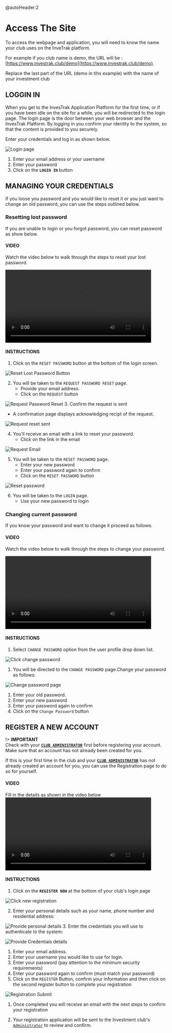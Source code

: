 @autoHeader:2
# Access The Site

To access the webpage and application, you will need to know the name your club uses on the InveTrak platform.

For example if you club name is demo, the URL will be :
[https://www.investrak.club/demo](https://www.investrak.club/demo).

Replace the last part of the URL (demo in tihs example) with the name of your investment club

## LOGGIN IN
When you get to the InvesTrak Application Platform for the first time, 
or if you have been idle on the site for a while, 
you will be redirected to the login page. 
The login page is the door between your web browser and the InvesTrak Platform. 
By logging in you confirm your identity to the system, so that the content is provided to you securely.

Enter your credentials and log in as shown below.

![Login page](static/images/1.1_Login.png ":size=400")

1. Enter your email address or your username
1. Enter your password
1. Click on the **`LOGIN IN`** button


## MANAGING YOUR CREDENTIALS
If you loose you password and you would like to reset it or you just want to change an old password, you can use the steps outlined below.

###	Resetting lost password

If you are unable to login or you forgot password, you can reset password as show below. 
<!-- tabs:start -->

#### **VIDEO**
Watch the video below to walk through the steps to reset your lost password.

<video src="static/video/Reset_lost_password.mp4" width="90%" controls>
  <img src="static/images/1.3_Lost_password.png" alt="Lost password"/>
</video>

#### **INSTRUCTIONS**
1. Click on the `RESET PASSWORD` button at the bottom of the login screen.
   
  ![Reset Lost Password Button](static/images/1.3_Lost_password.png ":size=200")

2. You will be taken to the `REQUEST PASSWORD RESET` page.
   - Provide your email address.
   - Click on the `REQUEST` button
  
  ![Request Password Reset](static/images/1.4_Request_reset_password.png ":size=200 ") 
3. Confirm the request is sent
   - A confirmation page displays acknowledging recipt of the request.
  
  ![Request reset sent](static/images/1.5_Request_reset_sent.png ":size=200") 

4. You’ll receive an email with a link to reset your password.
   - Click on the link in the email

  ![Request Email](static/images/1.6_Request_reset_email.png ":size=400")

5. You will be taken to the `RESET PASSWORD` page.
   - Enter your new password
   - Enter your password again to confirm
   - Click on the `RESET PASSWORD` button

![Reset password](static/images/1.7_Reset_password.png ":size=200")

6. You will be taken to the `LOGIN` page.
   - Use your new password to login
    
<!-- tabs:end -->


###	Changing current password

If you know your password and want to change it proceed as follows. 

<!-- tabs:start -->
#### **VIDEO**
Watch the video below to walk through the steps to change your password.

<video src="static/video/Change_current_password.mp4" width="90%" controls>
  <img src="static/images/1.8_Change_password_link.png"/>
</video>

#### **INSTRUCTIONS**

1. Select `CHANGE PASSWORD` option from the user profile drop down list.

  ![Click change password](static/images/1.8_Change_password_link.png ":size=200") 

1. You will be directed to the `CHANGE PASSWORD` page.Change your password as follows:

  ![Change password page](static/images/1.9_Change_password.png ":size=200") 

   1. Enter your old password.  
   2. Enter your new password
   3. Enter your password again to confirm
   4. Click on the `Change Password` button
  
<!-- tabs:end -->

## REGISTER A NEW ACCOUNT

!> **IMPORTANT**\
Check with your [**`CLUB ADMINISTRATOR`**](10_admin_member-accounts?id=_1031-admin-group) first before registering your account. Make sure that an account has not already been created for you.

If this is your first time in the club and your 
[**`CLUB ADMINISTRATOR`**](10_admin_member-accounts?id=_1031-admin-group) has not already created an account for you, you can use the Registration page to do so for yourself.



<!-- tabs:start -->

#### **VIDEO**
Fill in the details as shown in the video below
<video src="static/video/Register_New_Account.mp4" width="90%" controls>
  <img src="static/images/1.11_New_Registration_step_2.png"/>
</video>

#### **INSTRUCTIONS**

1. Click on the **`REGISTER NOW`** at the bottom of your club's login page
   
  ![Click new registration](static/images/1.10_New_Registration.png ":size=200") 

2. Enter your personal details such as your name, phone number and residential address:

  ![Provide personal  details](static/images/1.11_New_Registration_step_1.png ":size=200x100") 
3. Enter the credentials you will use to authenticate to the system:

  ![Provide Credentials  details](static/images/1.11_New_Registration_step_2.png ":size=200x100") 
   1. Enter your email address.  
   2. Enter your username you would like to use for login.
   3. Enter your password (pay attention to the minimum security requirements)
   4. Enter your password again to confirm (must match your password)
4. Click on the `REGISTER` Button, confirm your information and then click on the second register button to complete your registration
   
  ![Registration Submit](static/images/1.11_New_Registration_complete.png ":size=200")  
   
1. Once completed you will receive an email with the next steps to confirm your registration

2. Your registration application will be sent to the Investment club's [`Administrator`](10_admin_member-accounts?id=_1031-admin-group) to review and confirm.

<!-- tabs:end -->

